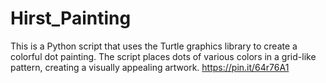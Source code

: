 # Hirst_Painting

This is a Python script that uses the Turtle graphics library to create a colorful dot painting. The script places dots of various colors in a grid-like pattern, creating a visually appealing artwork.
https://pin.it/64r76A1

